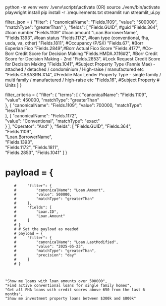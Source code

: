 python -m venv venv
.\venv\scripts\activate (OR) source ./venv/bin/activate 
playwright install
pip install -r .\requirements.txt
streamlit run streamlit_ui.py



filter_json = {
        "filter": {
            "canonicalName": "Fields.1109",
            "value": "500000",
            "matchType": "greaterThan"
        },
        "fields": [
            "Fields.GUID", #guid
            "Fields.364", #loan number
            "Fields.1109" #loan amount
            "Loan.BorrowerName",
            "Fields.1393", #loan status
            "Fields.1172", #loan type (conventional, fha, usda, va, other) 
            "Fields.1811", #Occupancy (P/S/I)
            "Fields.67", #Borr Experian Fico
            "Fields.2849",#Borr Actual Fico Score
            "Fields.4177", #Co-Borr Credit Score for Decision Making
            "Fields.HMDA.X116#2", #Borr Credit Score for Decision Making - 2nd
            "Fields.2853", #Lock Request Credit Score for Decision Making
            "Fields.1041", #Subject Property Type (Fannie Mae) - attached / detached / condominium / High-raise / manufactured etc
            "Fields.CASASRN.X14", #Freddie Mac Lender Property Type - single family / multi family / manufactured / high-raise etc
            "Fields.16", #Subject Property # Units
        ]
    }

filter_criteria = {
        "filter": {
            "terms": [
                {
                    "canonicalName": "Fields.1109",
                    "value": 450000,
                    "matchType": "greaterThan"       
                },
                {
                    "canonicalName": "Fields.1109", 
                    "value": 700000,
                    "matchType": "lessThan"           
                },
                {
                    "canonicalName": "Fields.1172",  
                    "value": "Conventional",
                    "matchType": "exact"                
                }
            ],
            "Operator": "And"
        },
        "fields": [
            "Fields.GUID", 
            "Fields.364",                 
            "Fields.1109",                 
            "Loan.BorrowerName",              
            "Fields.1393",                     
            "Fields.1172",
            "Fields.1811",            
            "Fields.2853", 
            "Fields.1041"
        ]
    }

# payload = {
        #     "filter": {
        #         "canonicalName": "Loan.Amount",
        #         "value": 500000,
        #         "matchType": "greaterThan"
        #     },
        #     "fields": [
        #         "Loan.ID",
        #         "Loan.Amount"
        #     ]
        # }
        # # Set the payload as needed
        # payload = {
        #     "filter": {
        #         "canonicalName": "Loan.LastModified",
        #         "value": "2025-05-23",
        #         "matchType": "greaterThan",
        #         "precision": "day"
        #     }
        # }

        

    "Show me loans with loan amounts over 500000",
    "Find active conventional loans for single family homes",
    "Get all FHA loans with credit scores above 650 from the last 6 months",
    "Show me investment property loans between $300k and $800k"
 